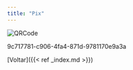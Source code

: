 ```yaml
---
title: "Pix"
---
```


![QRCode](/pix.jpg)

9c717781-c906-4fa4-871d-9781170e9a3a

[Voltar]({{< ref _index.md >}})
